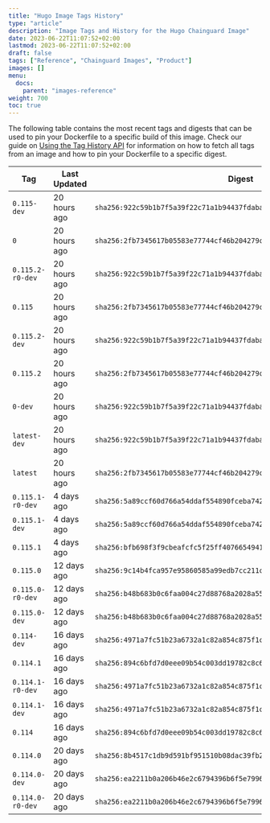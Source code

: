 ```yaml
---
title: "Hugo Image Tags History"
type: "article"
description: "Image Tags and History for the Hugo Chainguard Image"
date: 2023-06-22T11:07:52+02:00
lastmod: 2023-06-22T11:07:52+02:00
draft: false
tags: ["Reference", "Chainguard Images", "Product"]
images: []
menu:
  docs:
    parent: "images-reference"
weight: 700
toc: true
---
```


The following table contains the most recent tags and digests that can be used to pin your Dockerfile to a specific build of this image. Check our guide on [Using the Tag History API](/chainguard/chainguard-images/using-the-tag-history-api/) for information on how to fetch all tags from an image and how to pin your Dockerfile to a specific digest.

| Tag              | Last Updated | Digest                                                                    |
|------------------|--------------|---------------------------------------------------------------------------|
| `0.115-dev`      | 20 hours ago | `sha256:922c59b1b7f5a39f22c71a1b94437fdabadc9729c468513fa7b54c0f791e97e5` |
| `0`              | 20 hours ago | `sha256:2fb7345617b05583e77744cf46b204279c7271ab82272fc5799f4c1efd082d57` |
| `0.115.2-r0-dev` | 20 hours ago | `sha256:922c59b1b7f5a39f22c71a1b94437fdabadc9729c468513fa7b54c0f791e97e5` |
| `0.115`          | 20 hours ago | `sha256:2fb7345617b05583e77744cf46b204279c7271ab82272fc5799f4c1efd082d57` |
| `0.115.2-dev`    | 20 hours ago | `sha256:922c59b1b7f5a39f22c71a1b94437fdabadc9729c468513fa7b54c0f791e97e5` |
| `0.115.2`        | 20 hours ago | `sha256:2fb7345617b05583e77744cf46b204279c7271ab82272fc5799f4c1efd082d57` |
| `0-dev`          | 20 hours ago | `sha256:922c59b1b7f5a39f22c71a1b94437fdabadc9729c468513fa7b54c0f791e97e5` |
| `latest-dev`     | 20 hours ago | `sha256:922c59b1b7f5a39f22c71a1b94437fdabadc9729c468513fa7b54c0f791e97e5` |
| `latest`         | 20 hours ago | `sha256:2fb7345617b05583e77744cf46b204279c7271ab82272fc5799f4c1efd082d57` |
| `0.115.1-r0-dev` | 4 days ago   | `sha256:5a89ccf60d766a54ddaf554890fceba742adc8f64b32ab2c274118153ec2f68c` |
| `0.115.1-dev`    | 4 days ago   | `sha256:5a89ccf60d766a54ddaf554890fceba742adc8f64b32ab2c274118153ec2f68c` |
| `0.115.1`        | 4 days ago   | `sha256:bfb698f3f9cbeafcfc5f25ff407665494140adab4b8d33f92f517301db901c1f` |
| `0.115.0`        | 12 days ago  | `sha256:9c14b4fca957e95860585a99edb7cc211cba8b059b0aecdd763c9cc6a2c5117d` |
| `0.115.0-r0-dev` | 12 days ago  | `sha256:b48b683b0c6faa004c27d88768a2028a552b8282b9bb0e82efee343e70fc139b` |
| `0.115.0-dev`    | 12 days ago  | `sha256:b48b683b0c6faa004c27d88768a2028a552b8282b9bb0e82efee343e70fc139b` |
| `0.114-dev`      | 16 days ago  | `sha256:4971a7fc51b23a6732a1c82a854c875f1cc06927daae8752be8db18d18bce7b8` |
| `0.114.1`        | 16 days ago  | `sha256:894c6bfd7d0eee09b54c003dd19782c8c6e87012e32bd685b7bcabc512529354` |
| `0.114.1-r0-dev` | 16 days ago  | `sha256:4971a7fc51b23a6732a1c82a854c875f1cc06927daae8752be8db18d18bce7b8` |
| `0.114.1-dev`    | 16 days ago  | `sha256:4971a7fc51b23a6732a1c82a854c875f1cc06927daae8752be8db18d18bce7b8` |
| `0.114`          | 16 days ago  | `sha256:894c6bfd7d0eee09b54c003dd19782c8c6e87012e32bd685b7bcabc512529354` |
| `0.114.0`        | 20 days ago  | `sha256:8b4517c1db9d591bf951510b08dac39fb2d6abebd529524f6f31879a4c94d076` |
| `0.114.0-dev`    | 20 days ago  | `sha256:ea2211b0a206b46e2c6794396b6f5e7996dbe80383bb781501ec2453aa606d4f` |
| `0.114.0-r0-dev` | 20 days ago  | `sha256:ea2211b0a206b46e2c6794396b6f5e7996dbe80383bb781501ec2453aa606d4f` |
